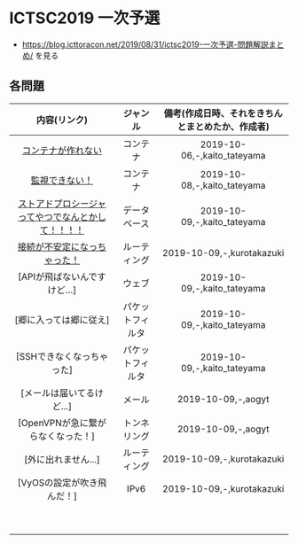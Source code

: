 # ICTSC2019 一次予選
- https://blog.icttoracon.net/2019/08/31/ictsc2019-一次予選-問題解説まとめ/ を見る

## 各問題

| 内容(リンク) | ジャンル | 備考(作成日時、それをきちんとまとめたか、作成者) |
| :--: | :--: | :--: |
| [コンテナが作れない](./container-1/README.md) | コンテナ | 2019-10-06,-,kaito_tateyama |
| [監視できない！](./container-2/README.md) | コンテナ | 2019-10-08,-,kaito_tateyama |
| [ストアドプロシージャってやつでなんとかして！！！！](./db-1/README.md) | データベース | 2019-10-09,-,kaito_tateyama |
| [接続が不安定になっちゃった！](./routing-1/README.md) | ルーティング | 2019-10-09,-,kurotakazuki |
| [APIが飛ばないんですけど…] | ウェブ | 2019-10-09,-,kaito_tateyama |
| [郷に入っては郷に従え] | パケットフィルタ | 2019-10-09,-,kaito_tateyama |
| [SSHできなくなっちゃった] | パケットフィルタ | 2019-10-09,-,kaito_tateyama |
| [メールは届いてるけど...] | メール | 2019-10-09,-,aogyt |
| [OpenVPNが急に繋がらなくなった！] | トンネリング | 2019-10-09,-,aogyt |
| [外に出れません...] | ルーティング | 2019-10-09,-,kurotakazuki |
| [VyOSの設定が吹き飛んだ！] | IPv6 | 2019-10-09,-,kurotakazuki |
|  |  |  |
|  |  |  |
|  |  |  |
|  |  |  |
|  |  |  |
|  |  |  |
|  |  |  |
|  |  |  |
|  |  |  |